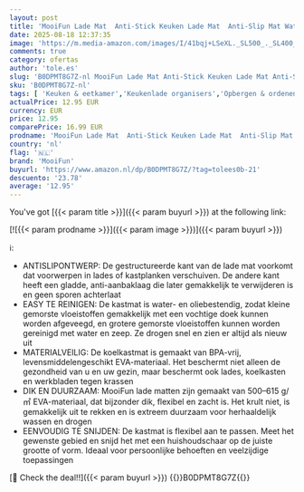 ```yaml
---
layout: post
title: 'MooiFun Lade Mat  Anti-Stick Keuken Lade Mat  Anti-Slip Mat Waterdichte Koelkast Voering  Wit/30cm x 305cm '
date: 2025-08-18 12:37:35
image: 'https://m.media-amazon.com/images/I/41bqj+LSeXL._SL500_._SL400_.jpg'
comments: true
category: ofertas
author: 'tole.es'
slug: 'B0DPMT8G7Z-nl MooiFun Lade Mat Anti-Stick Keuken Lade Mat Anti-Slip Mat...'
sku: 'B0DPMT8G7Z-nl'
tags: [ 'Keuken & eetkamer','Keukenlade organisers','Opbergen & ordenen in de keuken','Rekken & houders voor de keuken','Wonen & keuken','mooifun','🇳🇱', ]
actualPrice: 12.95 EUR
currency: EUR
price: 12.95
comparePrice: 16.99 EUR
prodname: 'MooiFun Lade Mat  Anti-Stick Keuken Lade Mat  Anti-Slip Mat Waterdichte Koelkast Voering  Wit/30cm x 305cm '
country: 'nl'
flag: '🇳🇱'
brand: 'MooiFun'
buyurl: 'https://www.amazon.nl/dp/B0DPMT8G7Z/?tag=tolees0b-21'
descuento: '23.78'
average: '12.95'
---
```


You've got [{{< param title >}}]({{< param buyurl >}}) at the following link:

[![{{< param prodname >}}]({{< param image >}})]({{< param buyurl >}})

ℹ️:

- ANTISLIPONTWERP: De gestructureerde kant van de lade mat voorkomt dat voorwerpen in lades of kastplanken verschuiven. De andere kant heeft een gladde, anti-aanbaklaag die later gemakkelijk te verwijderen is en geen sporen achterlaat
- EASY TE REINIGEN: De kastmat is water- en oliebestendig, zodat kleine gemorste vloeistoffen gemakkelijk met een vochtige doek kunnen worden afgeveegd, en grotere gemorste vloeistoffen kunnen worden gereinigd met water en zeep. Ze drogen snel en zien er altijd als nieuw uit
- MATERIALVEILIG: De koelkastmat is gemaakt van BPA-vrij, levensmiddelengeschikt EVA-materiaal. Het beschermt niet alleen de gezondheid van u en uw gezin, maar beschermt ook lades, koelkasten en werkbladen tegen krassen
- DIK EN DUURZAAM: MooiFun lade matten zijn gemaakt van 500–615 g/㎡ EVA-materiaal, dat bijzonder dik, flexibel en zacht is. Het krult niet, is gemakkelijk uit te rekken en is extreem duurzaam voor herhaaldelijk wassen en drogen
- EENVOUDIG TE SNIJDEN: De kastmat is flexibel aan te passen. Meet het gewenste gebied en snijd het met een huishoudschaar op de juiste grootte of vorm. Ideaal voor persoonlijke behoeften en veelzijdige toepassingen

[🛒 Check the deal!!]({{< param buyurl >}})
{{<world>}}B0DPMT8G7Z{{</world>}}
